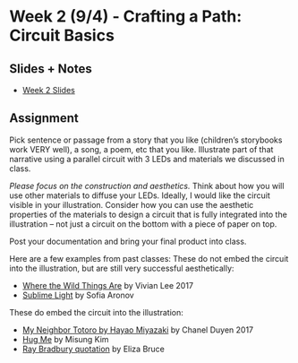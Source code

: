 # Week 2 (9/4) - Crafting a Path: Circuit Basics

## Slides + Notes
- [Week 2 Slides](https://docs.google.com/presentation/d/1EssNUn858oeHvLm2OuFBqYpYaAz66A5Vw-gCPwB45Bo/edit#slide=id.gc7ff0148e_0_8)

## Assignment
Pick sentence or passage from a story that you like (children’s storybooks work VERY well), a song, a poem, etc that you like. Illustrate part of that narrative using a parallel circuit with 3 LEDs and materials we discussed in class.

*Please focus on the construction and aesthetics.* Think about how you will use other materials to diffuse your LEDs. Ideally, I would like the circuit visible in your illustration. Consider how you can use the aesthetic properties of the materials to design a circuit that is fully integrated into the illustration – not just a circuit on the bottom with a piece of paper on top.

Post your documentation and bring your final product into class.

Here are a few examples from past classes:
These do not embed the circuit into the illustration, but are still very successful aesthetically:
- [Where the Wild Things Are](http://lizastark.com/compcraftfall2017/2017/09/09/170/) by Vivian Lee 2017
- [Sublime Light](http://lizastark.com/compcraftfall2016/week-2-sublime-light/) by Sofia Aronov

These do embed the circuit into the illustration:
- [My Neighbor Totoro by Hayao Miyazaki](http://lizastark.com/compcraftfall2017/2017/09/15/week-2-assignment-4/) by Chanel Duyen 2017
- [Hug Me](http://lizastark.com/compcraftfall2016/week-2-assignment_illustration-project-misung/) by Misung Kim
- [Ray Bradbury quotation](http://lizastark.com/compcraftfall2016/assignment-week-2-eliza/) by Eliza Bruce


